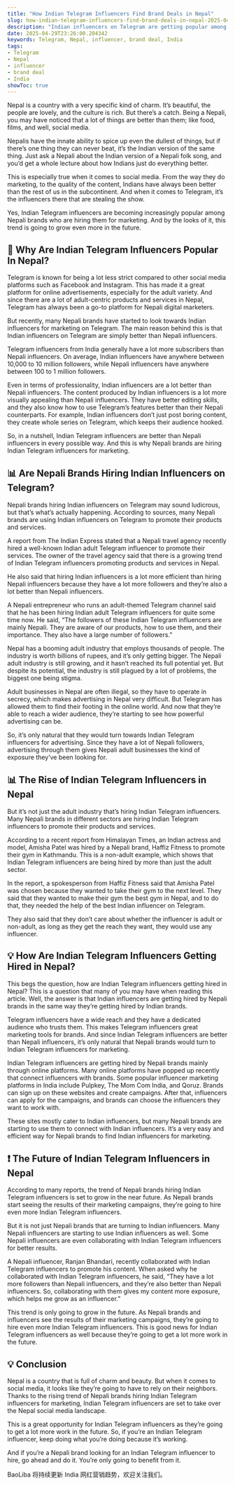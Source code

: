 ```yaml
---
title: "How Indian Telegram Influencers Find Brand Deals in Nepal"
slug: how-indian-telegram-influencers-find-brand-deals-in-nepal-2025-04-29
description: "Indian influencers on Telegram are getting popular among Nepali brands who are hiring them for promotion. Here’s how they are getting the brand deals."
date: 2025-04-29T23:26:00.204342
keywords: Telegram, Nepal, influencer, brand deal, India
tags:
- Telegram
- Nepal
- influencer
- brand deal
- India
showToc: true
---
```


Nepal is a country with a very specific kind of charm. It’s beautiful, the people are lovely, and the culture is rich. But there’s a catch. Being a Nepali, you may have noticed that a lot of things are better than them; like food, films, and well, social media.

Nepalis have the innate ability to spice up even the dullest of things, but if there’s one thing they can never beat, it’s the Indian version of the same thing. Just ask a Nepali about the Indian version of a Nepali folk song, and you’d get a whole lecture about how Indians just do everything better.

This is especially true when it comes to social media. From the way they do marketing, to the quality of the content, Indians have always been better than the rest of us in the subcontinent. And when it comes to Telegram, it’s the influencers there that are stealing the show.

Yes, Indian Telegram influencers are becoming increasingly popular among Nepali brands who are hiring them for marketing. And by the looks of it, this trend is going to grow even more in the future.


## 📢 Why Are Indian Telegram Influencers Popular In Nepal?

Telegram is known for being a lot less strict compared to other social media platforms such as Facebook and Instagram. This has made it a great platform for online advertisements, especially for the adult variety. And since there are a lot of adult-centric products and services in Nepal, Telegram has always been a go-to platform for Nepali digital marketers.

But recently, many Nepali brands have started to look towards Indian influencers for marketing on Telegram. The main reason behind this is that Indian influencers on Telegram are simply better than Nepali influencers.

Telegram influencers from India generally have a lot more subscribers than Nepali influencers. On average, Indian influencers have anywhere between 10,000 to 10 million followers, while Nepali influencers have anywhere between 100 to 1 million followers.

Even in terms of professionality, Indian influencers are a lot better than Nepali influencers. The content produced by Indian influencers is a lot more visually appealing than Nepali influencers. They have better editing skills, and they also know how to use Telegram’s features better than their Nepali counterparts. For example, Indian influencers don’t just post boring content, they create whole series on Telegram, which keeps their audience hooked.

So, in a nutshell, Indian Telegram influencers are better than Nepali influencers in every possible way. And this is why Nepali brands are hiring Indian Telegram influencers for marketing.


## 📊 Are Nepali Brands Hiring Indian Influencers on Telegram?

Nepali brands hiring Indian influencers on Telegram may sound ludicrous, but that’s what’s actually happening. According to sources, many Nepali brands are using Indian influencers on Telegram to promote their products and services.

A report from The Indian Express stated that a Nepali travel agency recently hired a well-known Indian adult Telegram influencer to promote their services. The owner of the travel agency said that there is a growing trend of Indian Telegram influencers promoting products and services in Nepal. 

He also said that hiring Indian influencers is a lot more efficient than hiring Nepali influencers because they have a lot more followers and they’re also a lot better than Nepali influencers. 

A Nepali entrepreneur who runs an adult-themed Telegram channel said that he has been hiring Indian adult Telegram influencers for quite some time now. He said, “The followers of these Indian Telegram influencers are mainly Nepali. They are aware of our products, how to use them, and their importance. They also have a large number of followers.”

Nepal has a booming adult industry that employs thousands of people. The industry is worth billions of rupees, and it’s only getting bigger. The Nepali adult industry is still growing, and it hasn’t reached its full potential yet. But despite its potential, the industry is still plagued by a lot of problems, the biggest one being stigma. 

Adult businesses in Nepal are often illegal, so they have to operate in secrecy, which makes advertising in Nepal very difficult. But Telegram has allowed them to find their footing in the online world. And now that they’re able to reach a wider audience, they’re starting to see how powerful advertising can be. 

So, it’s only natural that they would turn towards Indian Telegram influencers for advertising. Since they have a lot of Nepali followers, advertising through them gives Nepali adult businesses the kind of exposure they’ve been looking for. 


## 📊 The Rise of Indian Telegram Influencers in Nepal 

But it’s not just the adult industry that’s hiring Indian Telegram influencers. Many Nepali brands in different sectors are hiring Indian Telegram influencers to promote their products and services. 

According to a recent report from Himalayan Times, an Indian actress and model, Amisha Patel was hired by a Nepali brand, Haffiz Fitness to promote their gym in Kathmandu. This is a non-adult example, which shows that Indian Telegram influencers are being hired by more than just the adult sector.

In the report, a spokesperson from Haffiz Fitness said that Amisha Patel was chosen because they wanted to take their gym to the next level. They said that they wanted to make their gym the best gym in Nepal, and to do that, they needed the help of the best Indian influencer on Telegram. 

They also said that they don’t care about whether the influencer is adult or non-adult, as long as they get the reach they want, they would use any influencer. 

## 💡 How Are Indian Telegram Influencers Getting Hired in Nepal? 

This begs the question, how are Indian Telegram influencers getting hired in Nepal? This is a question that many of you may have when reading this article. Well, the answer is that Indian influencers are getting hired by Nepali brands in the same way they’re getting hired by Indian brands.

Telegram influencers have a wide reach and they have a dedicated audience who trusts them. This makes Telegram influencers great marketing tools for brands. And since Indian Telegram influencers are better than Nepali influencers, it’s only natural that Nepali brands would turn to Indian Telegram influencers for marketing.

Indian Telegram influencers are getting hired by Nepali brands mainly through online platforms. Many online platforms have popped up recently that connect influencers with brands. Some popular influencer marketing platforms in India include Pulpkey, The Mom Com India, and Qoruz. Brands can sign up on these websites and create campaigns. After that, influencers can apply for the campaigns, and brands can choose the influencers they want to work with.

These sites mostly cater to Indian influencers, but many Nepali brands are starting to use them to connect with Indian influencers. It’s a very easy and efficient way for Nepali brands to find Indian influencers for marketing.

## ❗ The Future of Indian Telegram Influencers in Nepal

According to many reports, the trend of Nepali brands hiring Indian Telegram influencers is set to grow in the near future. As Nepali brands start seeing the results of their marketing campaigns, they’re going to hire even more Indian Telegram influencers.

But it is not just Nepali brands that are turning to Indian influencers. Many Nepali influencers are starting to use Indian influencers as well. Some Nepali influencers are even collaborating with Indian Telegram influencers for better results.

A Nepali influencer, Ranjan Bhandari, recently collaborated with Indian Telegram influencers to promote his content. When asked why he collaborated with Indian Telegram influencers, he said, “They have a lot more followers than Nepali influencers, and they’re also better than Nepali influencers. So, collaborating with them gives my content more exposure, which helps me grow as an influencer.”

This trend is only going to grow in the future. As Nepali brands and influencers see the results of their marketing campaigns, they’re going to hire even more Indian Telegram influencers. This is good news for Indian Telegram influencers as well because they’re going to get a lot more work in the future.

## 💡 Conclusion

Nepal is a country that is full of charm and beauty. But when it comes to social media, it looks like they’re going to have to rely on their neighbors. Thanks to the rising trend of Nepali brands hiring Indian Telegram influencers for marketing, Indian Telegram influencers are set to take over the Nepal social media landscape.

This is a great opportunity for Indian Telegram influencers as they’re going to get a lot more work in the future. So, if you’re an Indian Telegram influencer, keep doing what you’re doing because it’s working.

And if you’re a Nepali brand looking for an Indian Telegram influencer to hire, go ahead and do it. You’re only going to benefit from it. 

BaoLiba 将持续更新 India 网红营销趋势，欢迎关注我们。